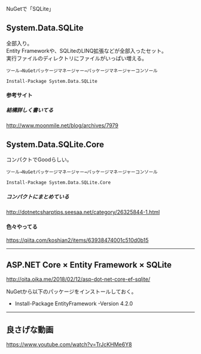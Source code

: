 NuGetで「SQLite」

## System.Data.SQLite
全部入り。    
Entity Frameworkや、SQLiteのLINQ拡張などが全部入ったセット。    
実行ファイルのディレクトリにファイルがいっぱい増える。    
```
ツール→NuGetパッケージマネージャー→パッケージマネージャーコンソール

Install-Package System.Data.SQLite
```

#### 参考サイト
##### 結構詳しく書いてる
http://www.moonmile.net/blog/archives/7979

## System.Data.SQLite.Core
コンパクトでGoodらしい。
```
ツール→NuGetパッケージマネージャー→パッケージマネージャーコンソール

Install-Package System.Data.SQLite.Core
```

##### コンパクトにまとめている
http://dotnetcsharptips.seesaa.net/category/26325844-1.html

#### 色々やってる
https://qiita.com/koshian2/items/63938474001c510d0b15

____________________________________________

## ASP.NET Core × Entity Framework × SQLite
http://oita.oika.me/2018/02/12/asp-dot-net-core-ef-sqlite/    

NuGetから以下のパッケージをインストールしておく。
 * Install-Package EntityFramework -Version 4.2.0

___________________________________________

## 良さげな動画
https://www.youtube.com/watch?v=TrJcKHMe6Y8
